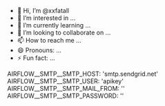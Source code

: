 - 👋 Hi, I’m @xxfatall
- 👀 I’m interested in ...
- 🌱 I’m currently learning ...
- 💞️ I’m looking to collaborate on ...
- 📫 How to reach me ...
- 😄 Pronouns: ...
- ⚡ Fun fact: ...

<!---
xxfatall/xxfatall is a ✨ special ✨ repository because its `README.md` (this file) appears on your GitHub profile.
You can click the Preview link to take a look at your changes.
--->
AIRFLOW__SMTP__SMTP_HOST: 'smtp.sendgrid.net'
AIRFLOW__SMTP__SMTP_USER: 'apikey'
AIRFLOW__SMTP__SMTP_MAIL_FROM: ''
AIRFLOW__SMTP__SMTP_PASSWORD: ''
